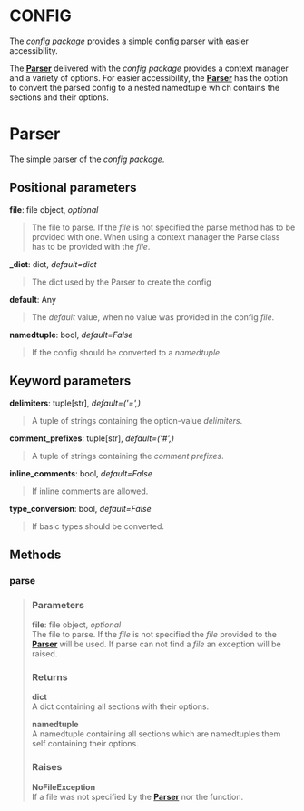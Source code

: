 # CONFIG
The *config package* provides a simple config parser with easier
 accessibility.

The [**Parser**](#Parser) delivered with the *config package* provides a
context manager and a variety of options. For easier accessibility, the
[**Parser**](#Parser) has the option to convert the parsed config to a
nested namedtuple which contains the sections and their options.

# Parser
The simple parser of the *config package*.

## Positional parameters
**file**: file object, *optional*  
> The file to parse. If the *file* is not specified the parse method
> has to be provided with one. When using a context manager the Parse
> class has to be provided with the *file*.

**_dict**: dict, *default=dict*  
> The dict used by the Parser to create the config  

**default**: Any  
> The *default* value, when no value was provided in the config *file*.

**namedtuple**: bool, *default=False*  
> If the config should be converted to a *namedtuple*.

## Keyword parameters
**delimiters**: tuple[str], *default=('=',)*  
> A tuple of strings containing the option-value *delimiters*.

**comment_prefixes**: tuple[str], *default=('#',)*  
> A tuple of strings containing the *comment prefixes*.

**inline_comments**: bool, *default=False*  
> If inline comments are allowed.

**type_conversion**: bool, *default=False*  
> If basic types should be converted.

## Methods
### parse
> ### Parameters
> **file**: file object, *optional*  
> The file to parse. If the *file* is not specified the *file*
> provided to the [**Parser**](#Parser) will be used. If parse can not
> find a *file* an exception will be raised.
>
> ### Returns
> **dict**  
> A dict containing all sections with their options.
>
> **namedtuple**  
> A namedtuple containing all sections which are namedtuples
> them self containing their options.
>
> ### Raises
> **NoFileException**  
> If a file was not specified by the [**Parser**](#Parser) nor the
> function.
